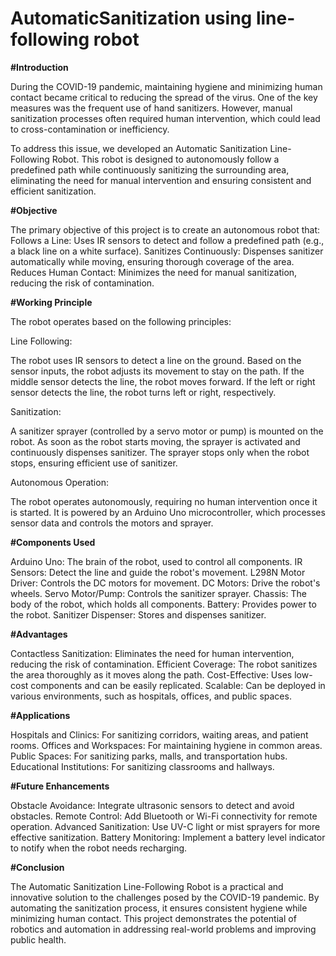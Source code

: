 # AutomaticSanitization using line-following robot

**#Introduction**

During the COVID-19 pandemic, maintaining hygiene and minimizing human contact became critical to reducing the spread of the virus. One of the key measures was the frequent use of hand sanitizers. However, manual sanitization processes often required human intervention, which could lead to cross-contamination or inefficiency.

To address this issue, we developed an Automatic Sanitization Line-Following Robot. This robot is designed to autonomously follow a predefined path while continuously sanitizing the surrounding area, eliminating the need for manual intervention and ensuring consistent and efficient sanitization.

**#Objective**

The primary objective of this project is to create an autonomous robot that:
Follows a Line: Uses IR sensors to detect and follow a predefined path (e.g., a black line on a white surface).
Sanitizes Continuously: Dispenses sanitizer automatically while moving, ensuring thorough coverage of the area.
Reduces Human Contact: Minimizes the need for manual sanitization, reducing the risk of contamination.

**#Working Principle**

The robot operates based on the following principles:

Line Following:

The robot uses IR sensors to detect a line on the ground.
Based on the sensor inputs, the robot adjusts its movement to stay on the path.
If the middle sensor detects the line, the robot moves forward.
If the left or right sensor detects the line, the robot turns left or right, respectively.

Sanitization:

A sanitizer sprayer (controlled by a servo motor or pump) is mounted on the robot.
As soon as the robot starts moving, the sprayer is activated and continuously dispenses sanitizer.
The sprayer stops only when the robot stops, ensuring efficient use of sanitizer.

Autonomous Operation:

The robot operates autonomously, requiring no human intervention once it is started.
It is powered by an Arduino Uno microcontroller, which processes sensor data and controls the motors and sprayer.

**#Components Used**

Arduino Uno: The brain of the robot, used to control all components.
IR Sensors: Detect the line and guide the robot's movement.
L298N Motor Driver: Controls the DC motors for movement.
DC Motors: Drive the robot's wheels.
Servo Motor/Pump: Controls the sanitizer sprayer.
Chassis: The body of the robot, which holds all components.
Battery: Provides power to the robot.
Sanitizer Dispenser: Stores and dispenses sanitizer.

**#Advantages**

Contactless Sanitization: Eliminates the need for human intervention, reducing the risk of contamination.
Efficient Coverage: The robot sanitizes the area thoroughly as it moves along the path.
Cost-Effective: Uses low-cost components and can be easily replicated.
Scalable: Can be deployed in various environments, such as hospitals, offices, and public spaces.

**#Applications**

Hospitals and Clinics: For sanitizing corridors, waiting areas, and patient rooms.
Offices and Workspaces: For maintaining hygiene in common areas.
Public Spaces: For sanitizing parks, malls, and transportation hubs.
Educational Institutions: For sanitizing classrooms and hallways.

**#Future Enhancements**

Obstacle Avoidance: Integrate ultrasonic sensors to detect and avoid obstacles.
Remote Control: Add Bluetooth or Wi-Fi connectivity for remote operation.
Advanced Sanitization: Use UV-C light or mist sprayers for more effective sanitization.
Battery Monitoring: Implement a battery level indicator to notify when the robot needs recharging.

**#Conclusion**

The Automatic Sanitization Line-Following Robot is a practical and innovative solution to the challenges posed by the COVID-19 pandemic. By automating the sanitization process, it ensures consistent hygiene while minimizing human contact. This project demonstrates the potential of robotics and automation in addressing real-world problems and improving public health.
